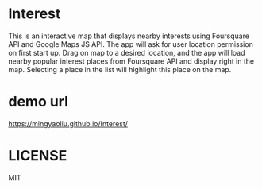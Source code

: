 # Interest

This is an interactive map that displays nearby interests using Foursquare API and Google Maps JS API.
The app will ask for user location permission on first start up.
Drag on map to a desired location, and the app will load nearby popular interest places from Foursquare API and display right in the map.
Selecting a place in the list will highlight this place on the map.

# demo url

https://mingyaoliu.github.io/Interest/

# LICENSE

MIT
